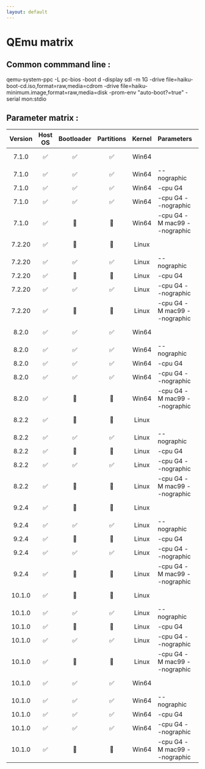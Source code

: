 ```yaml
---
layout: default
---
```


# QEmu matrix

## Common commmand line : 
qemu-system-ppc -L pc-bios -boot d -display sdl -m 1G -drive file=haiku-boot-cd.iso,format=raw,media=cdrom -drive file=haiku-minimum.image,format=raw,media=disk -prom-env "auto-boot?=true" -serial mon:stdio

## Parameter matrix : 
|  Version  | Host OS | Bootloader | Partitions |  Kernel  | Parameters  | Details  |
|:---:|:---:|:---:|:---:|:---:|:---|:---:|
| 7.1.0  | ✅ | ✅ | ✅ | Win64 |  | CPU type PowerPC,750  |
| 7.1.0  | ✅ | ✅ | ✅ | Win64 | --nographic | CPU type PowerPC,750  |
| 7.1.0  | ✅ | ✅ | ✅ | Win64 | -cpu G4 |  |
| 7.1.0  | ✅ | ✅ | ✅ | Win64 | -cpu G4 --nographic |  |
| 7.1.0  | ✅ | 🛑 | 🛑 | Win64 | -cpu G4 -M mac99 --nographic |  |
| 7.2.20 | ✅ | 🛑 | 🛑 | Linux |  | CPU type PowerPC,750  |   
| 7.2.20 | ✅ | ✅ | ✅ | Linux | --nographic | CPU type PowerPC,750  |
| 7.2.20 | ✅ | 🛑 | 🛑 | Linux | -cpu G4 |   |
| 7.2.20 | ✅ | ✅ | ✅ | Linux | -cpu G4 --nographic |   |
| 7.2.20 | ✅ | 🛑 | 🛑 | Linux | -cpu G4 -M mac99 --nographic |   |
| 8.2.0  | ✅ | ✅ | ✅ | Win64 |  | CPU type PowerPC,750  |
| 8.2.0  | ✅ | ✅ | ✅ | Win64 | --nographic | CPU type PowerPC,750  |
| 8.2.0  | ✅ | ✅ | ✅ | Win64 | -cpu G4 |   |
| 8.2.0  | ✅ | ✅ | ✅ | Win64 | -cpu G4 --nographic |   |
| 8.2.0  | ✅ | 🛑 | 🛑 | Win64 | -cpu G4 -M mac99 --nographic |   |
| 8.2.2  | ✅ | 🛑 | 🛑 | Linux | | CPU type PowerPC,750 |
| 8.2.2  | ✅ | ✅ | ✅ | Linux | --nographic | CPU type PowerPC,750 |
| 8.2.2  | ✅ | 🛑 | 🛑 | Linux | -cpu G4 |   |
| 8.2.2  | ✅ | ✅ | ✅ | Linux | -cpu G4 --nographic |   |
| 8.2.2  | ✅ | 🛑 | 🛑 | Linux | -cpu G4 -M mac99 --nographic |   |
| 9.2.4  | ✅ | 🛑 | 🛑 | Linux |  | CPU type PowerPC,750  |
| 9.2.4  | ✅ | ✅ | ✅ | Linux | --nographic | CPU type PowerPC,750  |
| 9.2.4  | ✅ | 🛑 | 🛑 | Linux | -cpu G4 |   |
| 9.2.4  | ✅ | ✅ | ✅ | Linux | -cpu G4 --nographic |   |
| 9.2.4  | ✅ | 🛑 | 🛑 | Linux | -cpu G4 -M mac99 --nographic |   |
| 10.1.0 | ✅ | 🛑 | 🛑 | Linux |  | CPU type PowerPC,750  |
| 10.1.0 | ✅ | ✅ | ✅ | Linux | --nographic | CPU type PowerPC,750  |
| 10.1.0 | ✅ | 🛑 | 🛑 | Linux | -cpu G4 |   |
| 10.1.0 | ✅ | ✅ | ✅ | Linux | -cpu G4 --nographic |   |
| 10.1.0 | ✅ | 🛑 | 🛑 | Linux | -cpu G4 -M mac99 --nographic |   |
| 10.1.0 | ✅ | ✅ | ✅ | Win64 |  | CPU type PowerPC,750 |
| 10.1.0 | ✅ | ✅ | ✅ | Win64 | --nographic | CPU type PowerPC,750 |
| 10.1.0 | ✅ | ✅ | ✅ | Win64 | -cpu G4 |  |
| 10.1.0 | ✅ | ✅ | ✅ | Win64 | -cpu G4 --nographic |  |
| 10.1.0 | ✅ | 🛑 | 🛑 | Win64 | -cpu G4 -M mac99 --nographic | |
